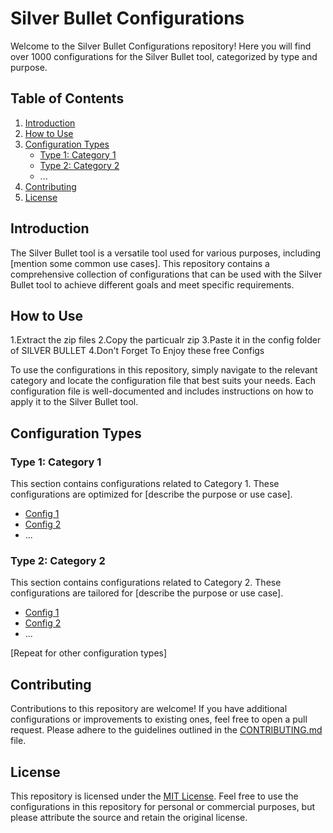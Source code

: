 # Silver Bullet Configurations

Welcome to the Silver Bullet Configurations repository! Here you will find over 1000 configurations for the Silver Bullet tool, categorized by type and purpose.

## Table of Contents

1. [Introduction](#introduction)
2. [How to Use](#how-to-use)
3. [Configuration Types](#configuration-types)
    - [Type 1: Category 1](#type-1-category-1)
    - [Type 2: Category 2](#type-2-category-2)
    - ...
4. [Contributing](#contributing)
5. [License](#license)

## Introduction

The Silver Bullet tool is a versatile tool used for various purposes, including [mention some common use cases]. This repository contains a comprehensive collection of configurations that can be used with the Silver Bullet tool to achieve different goals and meet specific requirements.

## How to Use

1.Extract the zip files
2.Copy the particualr zip
3.Paste it in the config folder of SILVER BULLET
4.Don't Forget To Enjoy these free Configs


To use the configurations in this repository, simply navigate to the relevant category and locate the configuration file that best suits your needs. Each configuration file is well-documented and includes instructions on how to apply it to the Silver Bullet tool.

## Configuration Types

### Type 1: Category 1

This section contains configurations related to Category 1. These configurations are optimized for [describe the purpose or use case].

- [Config 1](./configurations/type1/config1.yml)
- [Config 2](./configurations/type1/config2.yml)
- ...

### Type 2: Category 2

This section contains configurations related to Category 2. These configurations are tailored for [describe the purpose or use case].

- [Config 1](./configurations/type2/config1.yml)
- [Config 2](./configurations/type2/config2.yml)
- ...

[Repeat for other configuration types]

## Contributing

Contributions to this repository are welcome! If you have additional configurations or improvements to existing ones, feel free to open a pull request. Please adhere to the guidelines outlined in the [CONTRIBUTING.md](./CONTRIBUTING.md) file.

## License

This repository is licensed under the [MIT License](./LICENSE). Feel free to use the configurations in this repository for personal or commercial purposes, but please attribute the source and retain the original license.
